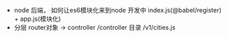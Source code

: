 - node 后端，
  如何让es6模块化来到node 开发中
  index.js(@babel/register) + app.js(模块化)
- 分层
router对象 -> controller
  /controller 目录
    /v1/cities.js